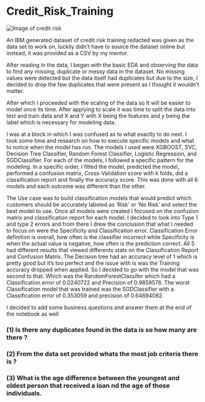 # Credit_Risk_Training
![Image of credit risk](https://www.smithhanley.com/wp-content/uploads/2018/06/credit-risk.jpg)

 
 An IBM generated dataset of credit risk training redacted was given as the data set to work on, luckily didn’t 
have to source the dataset online but instead, it was provided as a CSV by my mentor.

 

 After reading in the data, I began with the basic EDA and observing the data to find any missing, 
 duplicate or messy data in the dataset. No missing values were detected but the data itself had duplicates but due 
 to the size, I decided to drop the few duplicates that were present as I thought it wouldn’t matter.

 

 After which I proceeded with the scaling of the data so It will be easier to model once its time. 
 After applying to scale it was time to split the data into test and train data and X and Y with X being the 
 features and y being the label which is necessary for modeling data.

 

 I was at a block in which I was confused as to what exactly to do next. I took some time and research on 
 how to execute specific models and what to notice when the model has run. The models I used were XGBOOST, SVC,
 Decision Tree Classifier, Random Forest Classifier, Logistic Regression, and SGDClassifier. For each of the models,
 I followed a specific pattern for the modeling. In a specific order, I fitted the model, predicted the model, 
 performed a confusion matrix, Cross-Validation score with k folds, did a classification report and finally the accuracy score. 
 This was done with all 6 models and each outcome was different than the other.

 

The Use case was to build classification models that would predict which customers should be accurately labeled as 
‘Risk’ or ‘No Risk’ and select the best model to use. Once all models were created I focused on the confusion matrix and 
classification report for each model. I decided to look into Type 1 and type 2 errors and from there I drew the conclusion 
that what I needed to focus on were the Specificity and Classification error. Classification Error definition is overall, 
how often is the classifier incorrect while Specificity is when the actual value is negative, how often is the prediction 
correct. All 5 had different results that viewed differents stats on the Classification Report and Confusion Matrix. 
The Decision tree had an accuracy level of 1 which is pretty good but it’s too perfect and the issue with is was the Training
accuracy dropped when applied. So I decided to go with the model that was second to that. Which was the RandomForestClassifer 
which had a Classification error of 0.0240722 and Precision of 0.9859578. The worst Classification model that was trained was 
the  SGDClassifier with a Classification error of 0.353059 and precision of 0.64694082.


I decided to add some business questions and answer them at the end of the  notebook as well

### (1) Is there any duplicates found in the data is so how many are there ?

### (2) From the data set provided whats the most job criteria there is ?

### (3) What is the age difference between the youngest and oldest person that received a loan nd the age of those individuals.
